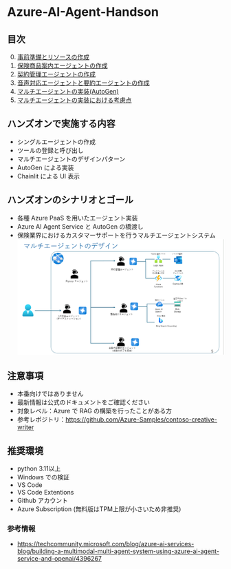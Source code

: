# Azure-AI-Agent-Handson
## 目次
0. [事前準備とリソースの作成](ex0.md)
1. [保険商品案内エージェントの作成](ex1.md)
2. [契約管理エージェントの作成](ex2.md)
3. [音声対応エージェントと要約エージェントの作成](ex3.md)
4. [マルチエージェントの実装(AutoGen)](ex4.md)
5. [マルチエージェントの実装における考慮点](ex5.md)


## ハンズオンで実施する内容
- シングルエージェントの作成
- ツールの登録と呼び出し
- マルチエージェントのデザインパターン
- AutoGen による実装
- Chainlit による UI 表示

## ハンズオンのシナリオとゴール
- 各種 Azure PaaS を用いたエージェント実装
- Azure AI Agent Service と AutoGen の橋渡し
- 保険業界におけるカスタマーサポートを行うマルチエージェントシステム
![alt text](images/image01.png)

## 注意事項
- 本番向けではありません
- 最新情報は公式のドキュメントをご確認ください
- 対象レベル：Azure で RAG の構築を行ったことがある方
- 参考レポジトリ：https://github.com/Azure-Samples/contoso-creative-writer

## 推奨環境
- python 3.11以上
- Windows での検証
- VS Code
- VS Code Extentions 
- Github アカウント
- Azure Subscription (無料版はTPM上限が小さいため非推奨)

### 参考情報
- https://techcommunity.microsoft.com/blog/azure-ai-services-blog/building-a-multimodal-multi-agent-system-using-azure-ai-agent-service-and-openai/4396267


